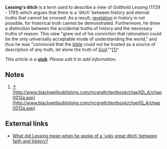 **Lessing's ditch** is a term used to describe a view of Gotthold
Lessing (1729 - 1781) which argues that there is a 'ditch' between
history and eternal truths that cannot be crossed. As a result,
[revelation](Revelation_of_God "Revelation of God") in history is
not possible, for historical truth cannot be demonstrated.
Furthermore, he drew a distinction between the accidental truths of
history and the necessary truths of reason. This view "grew out of
his conviction that rationalism could be the only universally
acceptable mode of understanding the world," and thus he was
"convinced that the [bible](Bible "Bible") could not be trusted as
a source of description of any truth, let alone the truth of
[God](God "God")."^[[1]](#note-0)^

*This article is a **[stub](http://www.theopedia.com/Category:Theopedia_stubs "Category:Theopedia stubs")**. Please edit it to add information.*
## Notes

1.  [↑](#ref-0)
    [http://www.blackwellpublishing.com/mcgrath/textbook/chap1Q\_A/chap0012a.asp](http://www.blackwellpublishing.com/mcgrath/textbook/chap1Q_A/chap0012a.asp)

## External links

-   [What did Lessing mean when he spoke of a 'ugly great ditch' between faith and history?](http://www.blackwellpublishing.com/mcgrath/textbook/chap1Q_A/chap0012a.asp)



